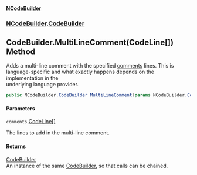#### [NCodeBuilder](index.md 'index')
### [NCodeBuilder](NCodeBuilder.md 'NCodeBuilder').[CodeBuilder](NCodeBuilder.CodeBuilder.md 'NCodeBuilder.CodeBuilder')

## CodeBuilder.MultiLineComment(CodeLine[]) Method

Adds a multi-line comment with the specified [comments](NCodeBuilder.CodeBuilder.MultiLineComment(NCodeBuilder.CodeLine[]).md#NCodeBuilder.CodeBuilder.MultiLineComment(NCodeBuilder.CodeLine[]).comments 'NCodeBuilder.CodeBuilder.MultiLineComment(NCodeBuilder.CodeLine[]).comments') lines. This is  
language-specific and what exactly happens depends on the implementation in the  
underlying language provider.

```csharp
public NCodeBuilder.CodeBuilder MultiLineComment(params NCodeBuilder.CodeLine[] comments);
```
#### Parameters

<a name='NCodeBuilder.CodeBuilder.MultiLineComment(NCodeBuilder.CodeLine[]).comments'></a>

`comments` [CodeLine](NCodeBuilder.CodeLine.md 'NCodeBuilder.CodeLine')[[]](https://docs.microsoft.com/en-us/dotnet/api/System.Array 'System.Array')

The lines to add in the multi-line comment.

#### Returns
[CodeBuilder](NCodeBuilder.CodeBuilder.md 'NCodeBuilder.CodeBuilder')  
An instance of the same [CodeBuilder](NCodeBuilder.CodeBuilder.md 'NCodeBuilder.CodeBuilder'), so that calls can be chained.